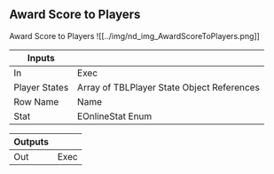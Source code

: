 ## Award Score to Players
Award Score to Players
![[../img/nd_img_AwardScoreToPlayers.png]]

|Inputs||
|--|--|
| In | Exec |
| Player States | Array of TBLPlayer State Object References |
| Row Name | Name |
| Stat | EOnlineStat Enum |

|Outputs||
|--|--|
| Out | Exec |
